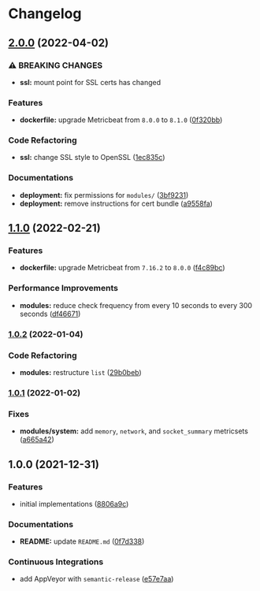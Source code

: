 # Changelog

## [2.0.0](https://github.com/extra2000/beats-metricbeat-pod/compare/v1.1.0...v2.0.0) (2022-04-02)


### ⚠ BREAKING CHANGES

* **ssl:** mount point for SSL certs has changed

### Features

* **dockerfile:** upgrade Metricbeat from `8.0.0` to `8.1.0` ([0f320bb](https://github.com/extra2000/beats-metricbeat-pod/commit/0f320bb49d668c81e90c70ed34e8b79528b0799e))


### Code Refactoring

* **ssl:** change SSL style to OpenSSL ([1ec835c](https://github.com/extra2000/beats-metricbeat-pod/commit/1ec835c94cbfb0ecb10428c2b25a31ee2934444f))


### Documentations

* **deployment:** fix permissions for `modules/` ([3bf9231](https://github.com/extra2000/beats-metricbeat-pod/commit/3bf9231c072113a62f44605abd902c5b439e56ef))
* **deployment:** remove instructions for cert bundle ([a9558fa](https://github.com/extra2000/beats-metricbeat-pod/commit/a9558fa6e25b21af88a2584aa53c323bca990dcb))

## [1.1.0](https://github.com/extra2000/beats-metricbeat-pod/compare/v1.0.2...v1.1.0) (2022-02-21)


### Features

* **dockerfile:** upgrade Metricbeat from `7.16.2` to `8.0.0` ([f4c89bc](https://github.com/extra2000/beats-metricbeat-pod/commit/f4c89bc74985c5372ff21a0f31fc7a03a64debe5))


### Performance Improvements

* **modules:** reduce check frequency from every 10 seconds to every 300 seconds ([df46671](https://github.com/extra2000/beats-metricbeat-pod/commit/df46671fce4669666664cb80695381c493d60487))

### [1.0.2](https://github.com/extra2000/beats-metricbeat-pod/compare/v1.0.1...v1.0.2) (2022-01-04)


### Code Refactoring

* **modules:** restructure `list` ([29b0beb](https://github.com/extra2000/beats-metricbeat-pod/commit/29b0bebb3e385b71196599dd3f3729695ecc4c29))

### [1.0.1](https://github.com/extra2000/beats-metricbeat-pod/compare/v1.0.0...v1.0.1) (2022-01-02)


### Fixes

* **modules/system:** add `memory`, `network`, and `socket_summary` metricsets ([a665a42](https://github.com/extra2000/beats-metricbeat-pod/commit/a665a42de3f450f6b2eee99f6c886bdcee7b880e))

## 1.0.0 (2021-12-31)


### Features

* initial implementations ([8806a9c](https://github.com/extra2000/beats-metricbeat-pod/commit/8806a9c06e05e6ff3a94577bfb411986c29ec7e9))


### Documentations

* **README:** update `README.md` ([0f7d338](https://github.com/extra2000/beats-metricbeat-pod/commit/0f7d3383ce41b70d72ee3b2c6db4eacf8e1e6982))


### Continuous Integrations

* add AppVeyor with `semantic-release` ([e57e7aa](https://github.com/extra2000/beats-metricbeat-pod/commit/e57e7aa9996f4298a4072dbcc6df5da6e4b5137f))
